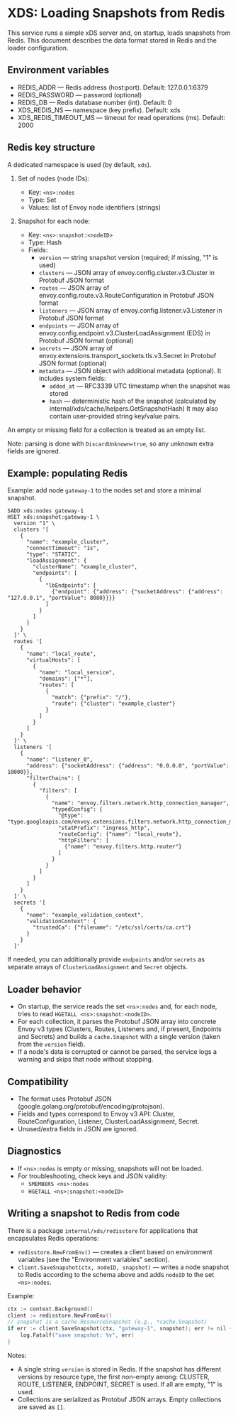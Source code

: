 # XDS: Loading Snapshots from Redis

This service runs a simple xDS server and, on startup, loads snapshots from Redis. This document describes the data format stored in Redis and the loader configuration.

## Environment variables

- REDIS_ADDR — Redis address (host:port). Default: 127.0.0.1:6379
- REDIS_PASSWORD — password (optional)
- REDIS_DB — Redis database number (int). Default: 0
- XDS_REDIS_NS — namespace (key prefix). Default: xds
- XDS_REDIS_TIMEOUT_MS — timeout for read operations (ms). Default: 2000

## Redis key structure

A dedicated namespace is used (by default, `xds`).

1. Set of nodes (node IDs):
   - Key: `<ns>:nodes`
   - Type: Set
   - Values: list of Envoy node identifiers (strings)

2. Snapshot for each node:
   - Key: `<ns>:snapshot:<nodeID>`
   - Type: Hash
   - Fields:
     - `version` — string snapshot version (required; if missing, "1" is used)
     - `clusters` — JSON array of envoy.config.cluster.v3.Cluster in Protobuf JSON format
     - `routes` — JSON array of envoy.config.route.v3.RouteConfiguration in Protobuf JSON format
     - `listeners` — JSON array of envoy.config.listener.v3.Listener in Protobuf JSON format
     - `endpoints` — JSON array of envoy.config.endpoint.v3.ClusterLoadAssignment (EDS) in Protobuf JSON format (optional)
     - `secrets` — JSON array of envoy.extensions.transport_sockets.tls.v3.Secret in Protobuf JSON format (optional)
     - `metadata` — JSON object with additional metadata (optional). It includes system fields:
       - `added_at` — RFC3339 UTC timestamp when the snapshot was stored
       - `hash` — deterministic hash of the snapshot (calculated by internal/xds/cache/helpers.GetSnapshotHash)
       It may also contain user-provided string key/value pairs.

An empty or missing field for a collection is treated as an empty list.

Note: parsing is done with `DiscardUnknown=true`, so any unknown extra fields are ignored.

## Example: populating Redis

Example: add node `gateway-1` to the nodes set and store a minimal snapshot.

```
SADD xds:nodes gateway-1
HSET xds:snapshot:gateway-1 \
  version "1" \
  clusters '[
    {
      "name": "example_cluster",
      "connectTimeout": "1s",
      "type": "STATIC",
      "loadAssignment": {
        "clusterName": "example_cluster",
        "endpoints": [
          {
            "lbEndpoints": [
              {"endpoint": {"address": {"socketAddress": {"address": "127.0.0.1", "portValue": 8080}}}}
            ]
          }
        ]
      }
    }
  ]' \
  routes '[
    {
      "name": "local_route",
      "virtualHosts": [
        {
          "name": "local_service",
          "domains": ["*"],
          "routes": [
            {
              "match": {"prefix": "/"},
              "route": {"cluster": "example_cluster"}
            }
          ]
        }
      ]
    }
  ]' \
  listeners '[
    {
      "name": "listener_0",
      "address": {"socketAddress": {"address": "0.0.0.0", "portValue": 10000}},
      "filterChains": [
        {
          "filters": [
            {
              "name": "envoy.filters.network.http_connection_manager",
              "typedConfig": {
                "@type": "type.googleapis.com/envoy.extensions.filters.network.http_connection_manager.v3.HttpConnectionManager",
                "statPrefix": "ingress_http",
                "routeConfig": {"name": "local_route"},
                "httpFilters": [
                  {"name": "envoy.filters.http.router"}
                ]
              }
            }
          ]
        }
      ]
    }
  ]' \
  secrets '[
    {
      "name": "example_validation_context",
      "validationContext": {
        "trustedCa": {"filename": "/etc/ssl/certs/ca.crt"}
      }
    }
  ]'
```

If needed, you can additionally provide `endpoints` and/or `secrets` as separate arrays of `ClusterLoadAssignment` and `Secret` objects.

## Loader behavior

- On startup, the service reads the set `<ns>:nodes` and, for each node, tries to read `HGETALL <ns>:snapshot:<nodeID>`.
- For each collection, it parses the Protobuf JSON array into concrete Envoy v3 types (Clusters, Routes, Listeners and, if present, Endpoints and Secrets) and builds a `cache.Snapshot` with a single version (taken from the `version` field).
- If a node's data is corrupted or cannot be parsed, the service logs a warning and skips that node without stopping.

## Compatibility

- The format uses Protobuf JSON (google.golang.org/protobuf/encoding/protojson).
- Fields and types correspond to Envoy v3 API: Cluster, RouteConfiguration, Listener, ClusterLoadAssignment, Secret.
- Unused/extra fields in JSON are ignored.

## Diagnostics

- If `<ns>:nodes` is empty or missing, snapshots will not be loaded.
- For troubleshooting, check keys and JSON validity:
  - `SMEMBERS <ns>:nodes`
  - `HGETALL <ns>:snapshot:<nodeID>`

## Writing a snapshot to Redis from code

There is a package `internal/xds/redisstore` for applications that encapsulates Redis operations:

- `redisstore.NewFromEnv()` — creates a client based on environment variables (see the "Environment variables" section).
- `client.SaveSnapshot(ctx, nodeID, snapshot)` — writes a node snapshot to Redis according to the schema above and adds `nodeID` to the set `<ns>:nodes`.

Example:

```go
ctx := context.Background()
client := redisstore.NewFromEnv()
// snapshot is a cache.ResourceSnapshot (e.g., *cache.Snapshot)
if err := client.SaveSnapshot(ctx, "gateway-1", snapshot); err != nil {
    log.Fatalf("save snapshot: %v", err)
}
```

Notes:
- A single string `version` is stored in Redis. If the snapshot has different versions by resource type, the first non-empty among: CLUSTER, ROUTE, LISTENER, ENDPOINT, SECRET is used. If all are empty, "1" is used.
- Collections are serialized as Protobuf JSON arrays. Empty collections are saved as `[]`.

